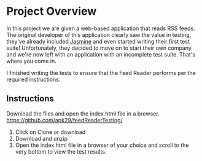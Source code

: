 # Project Overview

In this project we are given a web-based application that reads RSS feeds. The original developer of this application clearly saw the value in testing, they've already included [Jasmine](http://jasmine.github.io/) and even started writing their first test suite! Unfortunately, they decided to move on to start their own company and we're now left with an application with an incomplete test suite. That's where you come in.
 
I finished writing the tests to ensure that the Feed Reader performs per the required instructions.

## Instructions

Download the files and open the index.html file in a browser. 
https://github.com/apk29/feedReaderTesting/

1. Click on Clone or download
2. Download and unzip
3. Open the index.html file in a browser of your choice and scroll to the very bottom to view the test    results.

